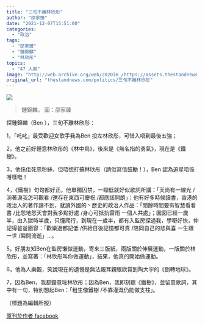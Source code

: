 ```yaml
---
title: "三句不離林欣彤"
author: "邵家臻"
date: "2021-12-07T15:51:00"
categories:
  - "政治"
tags:
  - "邵家臻"
  - "鍾錦麟"
  - "林欣彤"
topics:
  - "47 人案"
image: "http://web.archive.org/web/2020im_/https://assets.thestandnews.com/media/photos/264621427_408651814328593_5909366825848815201_n-2.jpg"
original_url: "thestandnews.com/politics/三句不離林欣彤"
---
```

![](http://web.archive.org/web/2020im_/https://assets.thestandnews.com/media/photos/264621427_408651814328593_5909366825848815201_n-2.jpg)
> 鍾錦麟。 圖：邵家臻

探鍾錦麟（Ben ），三句不離林欣彤：

1，「吒叱」最受歡迎女歌手我為Ben 投左林欣彤，可惜入唔到最後五強；

2，他之前好鍾意林欣彤的《林中鳥》，後來是《無名指的勇氣》，現在是《鐵樹》。

3，他係佢死忠粉絲，但唔想打搞林欣彤（請佢寫信鼓勵！），Ben 認為追星唔係咁樣嘅！

4，《鐵樹》句句都好正。他單獨囚禁，一瞓低就好似歌詞所講：「天尚有一線光 /淌著淚我怎可觀看 /還存在東西可慶祝 /都應該開朗」；他有好多時候讀書，香港的政治人的著作讀不到，就讀外國的丶歷史的政治人作品：「閒餘時間要有智慧看看書 /比怨地怨天會對我多點好處 /身心可抵抗雷雨 一個人共處」；囡囡已經一歲半，由入獄時半歲，只懂爬行，到現在一歲半，都有入監房探過我，學嘢好快，仲記得爸爸面容：「歡樂過都記低 /供給日後記憶都可貴 /陪同自己的悲與喜 一生跟一世 /瞬間流逝」…。

5，好朋友知Ben在監房懶做運動，寄來三版紙，兩版關於伸展運動，一版關於林欣彤，並寫著：「林欣彤叫你做運動」，結果，他真的開始做運動。

6，他為人樂觀，笑說現在的遺憾是無法親耳親眼欣賞到陶大宇的《倒轉地球》。

7，因為Ben，我都鐘意咗林欣彤；因為Ben，我即刻聽《鐵樹》，並留意歌詞，其中有一句，特別想起Ben：「粗生像鐵樹 /不靠灌溉仍能做支柱」。

（標題為編輯所擬）

[原刊於作者 facebook](http://web.archive.org/web/20211207083919/https://www.facebook.com/100055513335891/posts/408651837661924)